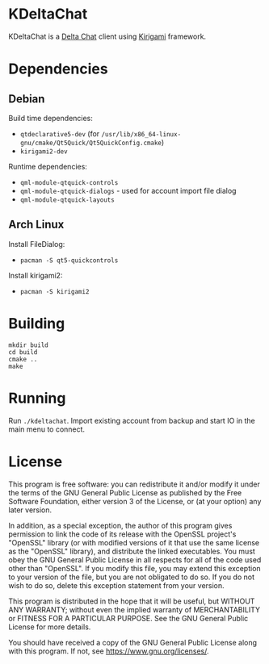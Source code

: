 # KDeltaChat

KDeltaChat is a [Delta Chat](https://delta.chat/) client using [Kirigami](https://develop.kde.org/frameworks/kirigami/) framework.

# Dependencies

## Debian

Build time dependencies:
- `qtdeclarative5-dev` (for `/usr/lib/x86_64-linux-gnu/cmake/Qt5Quick/Qt5QuickConfig.cmake`)
- `kirigami2-dev`

Runtime dependencies:
- `qml-module-qtquick-controls`
- `qml-module-qtquick-dialogs` - used for account import file dialog
- `qml-module-qtquick-layouts`

## Arch Linux

Install FileDialog:
- `pacman -S qt5-quickcontrols`

Install kirigami2:
- `pacman -S kirigami2`

# Building

```
mkdir build
cd build
cmake ..
make
```

# Running

Run `./kdeltachat`. Import existing account from backup and start IO in the main menu to connect.

# License

This program is free software: you can redistribute it and/or modify
it under the terms of the GNU General Public License as published by
the Free Software Foundation, either version 3 of the License, or
(at your option) any later version.

In addition, as a special exception, the author of this program gives
permission to link the code of its release with the OpenSSL
project's "OpenSSL" library (or with modified versions of it that
use the same license as the "OpenSSL" library), and distribute the
linked executables. You must obey the GNU General Public License in
all respects for all of the code used other than "OpenSSL". If you
modify this file, you may extend this exception to your version of
the file, but you are not obligated to do so.  If you do not wish to
do so, delete this exception statement from your version.

This program is distributed in the hope that it will be useful,
but WITHOUT ANY WARRANTY; without even the implied warranty of
MERCHANTABILITY or FITNESS FOR A PARTICULAR PURPOSE.  See the
GNU General Public License for more details.

You should have received a copy of the GNU General Public License
along with this program.  If not, see <https://www.gnu.org/licenses/>.
